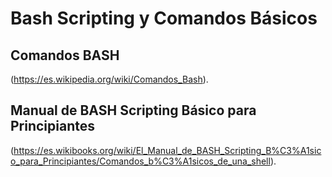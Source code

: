 
# Bash Scripting y Comandos Básicos

## Comandos BASH
(https://es.wikipedia.org/wiki/Comandos_Bash).

## Manual de BASH Scripting Básico para Principiantes
(https://es.wikibooks.org/wiki/El_Manual_de_BASH_Scripting_B%C3%A1sico_para_Principiantes/Comandos_b%C3%A1sicos_de_una_shell).
